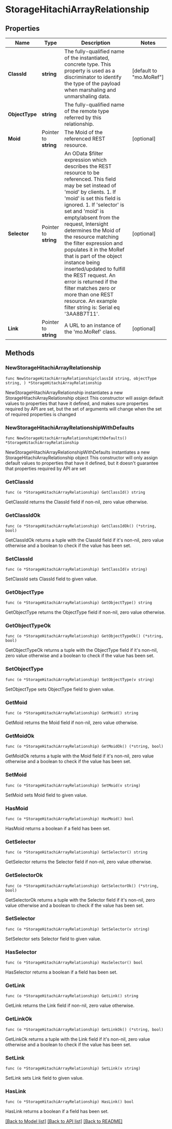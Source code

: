 # StorageHitachiArrayRelationship

## Properties

Name | Type | Description | Notes
------------ | ------------- | ------------- | -------------
**ClassId** | **string** | The fully-qualified name of the instantiated, concrete type. This property is used as a discriminator to identify the type of the payload when marshaling and unmarshaling data. | [default to "mo.MoRef"]
**ObjectType** | **string** | The fully-qualified name of the remote type referred by this relationship. | 
**Moid** | Pointer to **string** | The Moid of the referenced REST resource. | [optional] 
**Selector** | Pointer to **string** | An OData $filter expression which describes the REST resource to be referenced. This field may be set instead of &#39;moid&#39; by clients. 1. If &#39;moid&#39; is set this field is ignored. 1. If &#39;selector&#39; is set and &#39;moid&#39; is empty/absent from the request, Intersight determines the Moid of the resource matching the filter expression and populates it in the MoRef that is part of the object instance being inserted/updated to fulfill the REST request. An error is returned if the filter matches zero or more than one REST resource. An example filter string is: Serial eq &#39;3AA8B7T11&#39;. | [optional] 
**Link** | Pointer to **string** | A URL to an instance of the &#39;mo.MoRef&#39; class. | [optional] 

## Methods

### NewStorageHitachiArrayRelationship

`func NewStorageHitachiArrayRelationship(classId string, objectType string, ) *StorageHitachiArrayRelationship`

NewStorageHitachiArrayRelationship instantiates a new StorageHitachiArrayRelationship object
This constructor will assign default values to properties that have it defined,
and makes sure properties required by API are set, but the set of arguments
will change when the set of required properties is changed

### NewStorageHitachiArrayRelationshipWithDefaults

`func NewStorageHitachiArrayRelationshipWithDefaults() *StorageHitachiArrayRelationship`

NewStorageHitachiArrayRelationshipWithDefaults instantiates a new StorageHitachiArrayRelationship object
This constructor will only assign default values to properties that have it defined,
but it doesn't guarantee that properties required by API are set

### GetClassId

`func (o *StorageHitachiArrayRelationship) GetClassId() string`

GetClassId returns the ClassId field if non-nil, zero value otherwise.

### GetClassIdOk

`func (o *StorageHitachiArrayRelationship) GetClassIdOk() (*string, bool)`

GetClassIdOk returns a tuple with the ClassId field if it's non-nil, zero value otherwise
and a boolean to check if the value has been set.

### SetClassId

`func (o *StorageHitachiArrayRelationship) SetClassId(v string)`

SetClassId sets ClassId field to given value.


### GetObjectType

`func (o *StorageHitachiArrayRelationship) GetObjectType() string`

GetObjectType returns the ObjectType field if non-nil, zero value otherwise.

### GetObjectTypeOk

`func (o *StorageHitachiArrayRelationship) GetObjectTypeOk() (*string, bool)`

GetObjectTypeOk returns a tuple with the ObjectType field if it's non-nil, zero value otherwise
and a boolean to check if the value has been set.

### SetObjectType

`func (o *StorageHitachiArrayRelationship) SetObjectType(v string)`

SetObjectType sets ObjectType field to given value.


### GetMoid

`func (o *StorageHitachiArrayRelationship) GetMoid() string`

GetMoid returns the Moid field if non-nil, zero value otherwise.

### GetMoidOk

`func (o *StorageHitachiArrayRelationship) GetMoidOk() (*string, bool)`

GetMoidOk returns a tuple with the Moid field if it's non-nil, zero value otherwise
and a boolean to check if the value has been set.

### SetMoid

`func (o *StorageHitachiArrayRelationship) SetMoid(v string)`

SetMoid sets Moid field to given value.

### HasMoid

`func (o *StorageHitachiArrayRelationship) HasMoid() bool`

HasMoid returns a boolean if a field has been set.

### GetSelector

`func (o *StorageHitachiArrayRelationship) GetSelector() string`

GetSelector returns the Selector field if non-nil, zero value otherwise.

### GetSelectorOk

`func (o *StorageHitachiArrayRelationship) GetSelectorOk() (*string, bool)`

GetSelectorOk returns a tuple with the Selector field if it's non-nil, zero value otherwise
and a boolean to check if the value has been set.

### SetSelector

`func (o *StorageHitachiArrayRelationship) SetSelector(v string)`

SetSelector sets Selector field to given value.

### HasSelector

`func (o *StorageHitachiArrayRelationship) HasSelector() bool`

HasSelector returns a boolean if a field has been set.

### GetLink

`func (o *StorageHitachiArrayRelationship) GetLink() string`

GetLink returns the Link field if non-nil, zero value otherwise.

### GetLinkOk

`func (o *StorageHitachiArrayRelationship) GetLinkOk() (*string, bool)`

GetLinkOk returns a tuple with the Link field if it's non-nil, zero value otherwise
and a boolean to check if the value has been set.

### SetLink

`func (o *StorageHitachiArrayRelationship) SetLink(v string)`

SetLink sets Link field to given value.

### HasLink

`func (o *StorageHitachiArrayRelationship) HasLink() bool`

HasLink returns a boolean if a field has been set.


[[Back to Model list]](../README.md#documentation-for-models) [[Back to API list]](../README.md#documentation-for-api-endpoints) [[Back to README]](../README.md)


